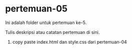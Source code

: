 ﻿# pertemuan-05

Ini adalah folder untuk pertemuan ke-5.

Tulis deskripsi atau catatan pertemuan di sini.

<ol>
    <li>copy paste index.html dan style.css dari pertemuan-04</li>
<ol>